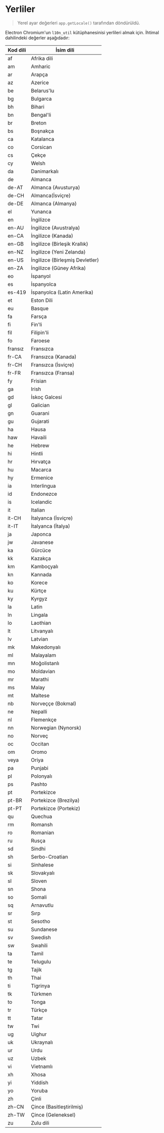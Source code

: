 # Yerliler

> Yerel ayar değerleri `app.getLocale()` tarafından döndürüldü.

Electron Chromium'un `l10n_util` kütüphanesinisi yerlileri almak için. İhtimal dahilindeki değerler aşağıdadır:

| Kod dili | İsim dili                       |
| -------- | ------------------------------- |
| af       | Afrika dili                     |
| am       | Amharic                         |
| ar       | Arapça                          |
| az       | Azerice                         |
| be       | Belarus'lu                      |
| bg       | Bulgarca                        |
| bh       | Bihari                          |
| bn       | Bengal'li                       |
| br       | Breton                          |
| bs       | Boşnakça                        |
| ca       | Katalanca                       |
| co       | Corsican                        |
| cs       | Çekçe                           |
| cy       | Welsh                           |
| da       | Danimarkalı                     |
| de       | Almanca                         |
| de-AT    | Almanca (Avusturya)             |
| de-CH    | Almanca(İsviçre)                |
| de-DE    | Almanca (Almanya)               |
| el       | Yunanca                         |
| en       | İngilizce                       |
| en-AU    | İngilizce (Avustralya)          |
| en-CA    | İngilizce (Kanada)              |
| en-GB    | İngilizce (Birleşik Krallık)    |
| en-NZ    | İngilizce (Yeni Zelanda)        |
| en-US    | İngilizce (Birleşmiş Devletler) |
| en-ZA    | İngilizce (Güney Afrika)        |
| eo       | İspanyol                        |
| es       | İspanyolca                      |
| es-419   | İspanyolca (Latin Amerika)      |
| et       | Eston Dili                      |
| eu       | Basque                          |
| fa       | Farsça                          |
| fi       | Fin'li                          |
| fil      | Filipin'li                      |
| fo       | Faroese                         |
| fransız  | Fransızca                       |
| fr-CA    | Fransızca (Kanada)              |
| fr-CH    | Fransızca (İsviçre)             |
| fr-FR    | Fransızca (Fransa)              |
| fy       | Frisian                         |
| ga       | Irish                           |
| gd       | İskoç Galcesi                   |
| gl       | Galician                        |
| gn       | Guarani                         |
| gu       | Gujarati                        |
| ha       | Hausa                           |
| haw      | Havaili                         |
| he       | Hebrew                          |
| hi       | Hintli                          |
| hr       | Hırvatça                        |
| hu       | Macarca                         |
| hy       | Ermenice                        |
| ia       | Interlingua                     |
| id       | Endonezce                       |
| is       | Icelandic                       |
| it       | Italian                         |
| it-CH    | İtalyanca (İsviçre)             |
| it-IT    | İtalyanca (İtalya)              |
| ja       | Japonca                         |
| jw       | Javanese                        |
| ka       | Gürcüce                         |
| kk       | Kazakça                         |
| km       | Kamboçyalı                      |
| kn       | Kannada                         |
| ko       | Korece                          |
| ku       | Kürtçe                          |
| ky       | Kyrgyz                          |
| la       | Latin                           |
| ln       | Lingala                         |
| lo       | Laothian                        |
| lt       | Litvanyalı                      |
| lv       | Latvian                         |
| mk       | Makedonyalı                     |
| ml       | Malayalam                       |
| mn       | Moğolistanlı                    |
| mo       | Moldavian                       |
| mr       | Marathi                         |
| ms       | Malay                           |
| mt       | Maltese                         |
| nb       | Norveççe (Bokmal)               |
| ne       | Nepalli                         |
| nl       | Flemenkçe                       |
| nn       | Norwegian (Nynorsk)             |
| no       | Norveç                          |
| oc       | Occitan                         |
| om       | Oromo                           |
| veya     | Oriya                           |
| pa       | Punjabi                         |
| pl       | Polonyalı                       |
| ps       | Pashto                          |
| pt       | Portekizce                      |
| pt-BR    | Portekizce (Brezilya)           |
| pt-PT    | Portekizce (Portekiz)           |
| qu       | Quechua                         |
| rm       | Romansh                         |
| ro       | Romanian                        |
| ru       | Rusça                           |
| sd       | Sindhi                          |
| sh       | Serbo-Croatian                  |
| si       | Sinhalese                       |
| sk       | Slovakyalı                      |
| sl       | Sloven                          |
| sn       | Shona                           |
| so       | Somali                          |
| sq       | Arnavutlu                       |
| sr       | Sırp                            |
| st       | Sesotho                         |
| su       | Sundanese                       |
| sv       | Swedish                         |
| sw       | Swahili                         |
| ta       | Tamil                           |
| te       | Telugulu                        |
| tg       | Tajik                           |
| th       | Thai                            |
| ti       | Tigrinya                        |
| tk       | Türkmen                         |
| to       | Tonga                           |
| tr       | Türkçe                          |
| tt       | Tatar                           |
| tw       | Twi                             |
| ug       | Uighur                          |
| uk       | Ukraynalı                       |
| ur       | Urdu                            |
| uz       | Uzbek                           |
| vi       | Vietnamlı                       |
| xh       | Xhosa                           |
| yi       | Yiddish                         |
| yo       | Yoruba                          |
| zh       | Çinli                           |
| zh-CN    | Çince (Basitleştirilmiş)        |
| zh-TW    | Çince (Geleneksel)              |
| zu       | Zulu dili                       |